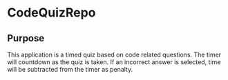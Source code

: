# CodeQuizRepo

## Purpose

This application is a timed quiz based on code related questions. The timer will countdown as the quiz is taken. If an incorrect answer is selected, time will be subtracted from the timer as penalty.
